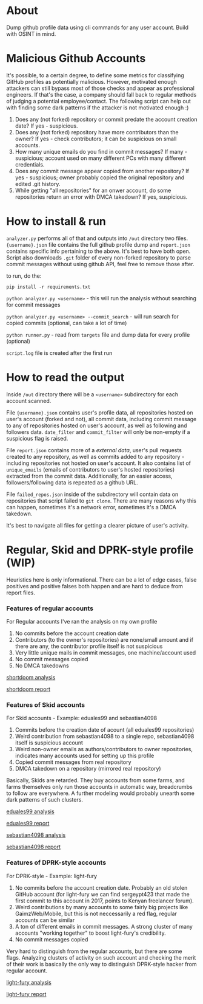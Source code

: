 # About

Dump github profile data using cli commands for any user account. Build with OSINT in mind. 

# Malicious Github Accounts

It's possible, to a certain degree, to define some metrics for classifying GitHub profiles as potentially malicious. However, motivated enough attackers can still bypass most of those checks and appear as professional engineers. If that's the case, a company should fall back to regular methods of judging a potential employee/contact. The following script can help out with finding some dark patterns if the attacker is not motivated enough :)

1. Does any (not forked) repository or commit predate the account creation date? If yes - suspicious.
2. Does any (not forked) repository have more contributors than the owner? If yes - check contributors; it can be suspicious on small accounts.
3. How many unique emails do you find in commit messages? If many - suspicious; account used on many different PCs with many different credentials.
4. Does any commit message appear copied from another repository? If yes - suspicious; owner probably copied the original repository and edited .git history.
5. While getting "all repositories" for an onwer account, do some repositories return an error with DMCA takedown? If yes, suspicious.

# How to install & run

`analyzer.py` performs all of that and outputs into `/out` directory two files. `{username}.json` file contains the full github profile dump and `report.json` contains specific info pertaining to the above. It's best to have both open. Script also downloads `.git` folder of every non-forked repository to parse commit messages without using github API, feel free to remove those after.

to run, do the:

`pip install -r requirements.txt`

`python analyzer.py <username>` - this will run the analysis without searching for commit messages

`python analyzer.py <username> --commit_search` - will run search for copied commits (optional, can take a lot of time)

`python runner.py` - read from `targets` file and dump data for every profile (optional)

`script.log` file is created after the first run

# How to read the output

Inside `/out` directory there will be a `<username>` subdirectory for each account scanned. 

File `{username}.json` contains user's profile data, all repositories hosted on user's account (forked and not), all commit data, including commit message to any of repositories hosted on user's account, as well as following and followers data. `date_filter` and `commit_filter` will only be non-empty if a suspicious flag is raised. 

File `report.json` contains more of a *external data*, user's pull requests created to any repository, as well as commits added to any repository - including repositories not hosted on user's account. It also contains list of `unique_emails` (emails of contributors to user's hosted repositories) extracted from the commit data. Additionally, for an easier access, followers/following data is repeated as a github URL.

File `failed_repos.json` inside of the subdirectory will contain data on repositories that script failed to `git clone`. There are many reasons why this can happen, sometimes it's a network error, sometimes it's a DMCA takedown.

It's best to navigate all files for getting a clearer picture of user's activity.

# Regular, Skid and DPRK-style profile (WIP)

Heuristics here is only informational. There can be a lot of edge cases, false positives and positive falses both happen and are hard to deduce from report files.

### Features of regular accounts

For Regular accounts I've ran the analysis on my own profile

1. No commits before the account creation date
2. Contributors (to the owner's repositories) are none/small amount and if there are any, the contributor profile itself is not suspicious
3. Very little unique mails in commit messages, one machine/account used
4. No commit messages copied
5. No DMCA takedowns

[shortdoom analysis](/profiles/shortdoom/shortdoom.json)

[shortdoom report](/profiles/shortdoom/report.json)

### Features of Skid accounts

For Skid accounts - Example: eduales99 and sebastian4098

1. Commits before the creation date of acount (all eduales99 repositories)
2. Weird contribution from sebastian4098 to a single repo, sebastian4098 itself is suspicious account
3. Weird non-owner emails as authors/contributors to owner repositories, indicates many accounts used for setting up this profile
4. Copied commit messages from real repository
5. DMCA takedown on a repository (mirrored real repository)

Basically, Skids are retarded. They buy accounts from some farms, and farms themselves only run those accounts in automatic way, breadcrumbs to follow are everywhere. A further modeling would probably unearth some dark patterns of such clusters.

[eduales99 analysis](/profiles/eduales99/eduales99.json)

[eduales99 report](/profiles/eduales99/report.json)

[sebastian4098 analysis](/profiles/sebastian4098/sebastian4098.json)

[sebastian4098 report](/profiles/sebastian4098/report.json)

### Features of DPRK-style accounts

For DPRK-style - Example: light-fury

1. No commits before the account creation date. Probably an old stolen GitHub account (for light-fury we can find sergeypt423 that made the first commit to this account in 2017, points to Kenyan freelancer forum).
2. Weird contributions by many accounts to some fairly big projects like GaimzWeb/Mobile, but this is not neccessarily a red flag, regular accounts can be similar
3. A ton of different emails in commit messages. A strong cluster of many accounts "working together" to boost light-fury's credibility.
4. No commit messages copied

Very hard to distinguish from the regular accounts, but there are some flags. Analyzing clusters of activity on such account and checking the merit of their work is basically the only way to distinguish DPRK-style hacker from regular account.

[light-fury analysis](/profiles/light-furty/light-fury.json)

[light-fury report](/profiles/light-fury/report.json)